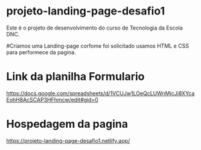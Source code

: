 # projeto-landing-page-desafio1
Este é o projeto de desenvolvimento do curso de Tecnologia da Escola DNC.

#Criamos uma Landing-page corfome foi solicitado
usamos HTML e CSS para performece da pagina.

# Link da planilha Formulario 
https://docs.google.com/spreadsheets/d/1VCUJw1LOeQcLUWnMjcJi8XYcaEohH8AcSCAP3HFhmcw/edit#gid=0

# Hospedagem da pagina
https://projeto-landing-page-desafio1.netlify.app/
